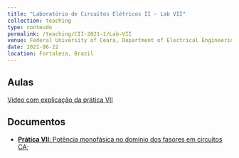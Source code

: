 ```yaml
---
title: "Laboratório de Circuitos Elétricos II - Lab VII"
collection: teaching
type: conteudo
permalink: /teaching/CII-2021-1/Lab-VII
venue: Federal University of Ceara, Department of Electrical Engineering
date: 2021-06-22
location: Fortaleza, Brazil
---
```


## Aulas
[Video com explicação da prática VII]()

## Documentos
- [**Prática VII**: Potência monofásica no domínio dos fasores em circuitos CA](https://github.com/lucassm/lucassm.github.io/raw/master/files/CII-2021-1/Lab-VII-Potencia-monofasica-2021.pdf);
